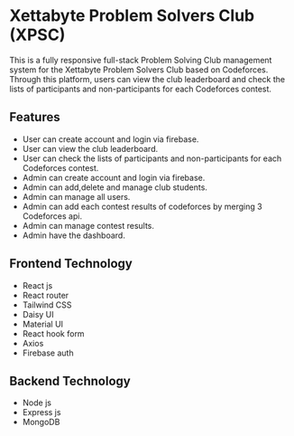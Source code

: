 
# Xettabyte Problem Solvers Club (XPSC)

This is a fully responsive full-stack Problem Solving Club management system for the Xettabyte Problem Solvers Club based on Codeforces. Through this platform, users can view the club leaderboard and check the lists of participants and non-participants for each Codeforces contest.

## Features
- User can create account and login via firebase.
- User can view the club leaderboard.
- User can check the lists of participants and non-participants for each Codeforces contest.
- Admin can create account and login via firebase.
- Admin can add,delete and manage club students.
- Admin can manage all users.
- Admin can add each contest results of codeforces by merging 3 Codeforces api.
- Admin can manage contest results.
- Admin have the dashboard.

## Frontend Technology
- React js
- React router
- Tailwind CSS
- Daisy UI
- Material UI
- React hook form
- Axios
- Firebase auth

## Backend Technology
- Node js
- Express js
- MongoDB
